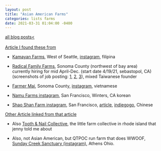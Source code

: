 ```yaml
---
layout: post
title: "Asian American Farms"
categories: lists farms
date: 2021-03-31 01:04:00 -0400
---
```

<a href="/blog-posts">all blog posts< </a>  
<br>
[Article I found these from](https://www.nbcnews.com/news/asian-america/young-asian-americans-turn-farming-means-cultural-reclamation-n1072036)  
  
- [Kamayan Farms](http://www.kamayanfarm.com/), West of Seattle, [instagram](https://www.instagram.com/kamayanfarm/), filipina  
  
- [Radical Family Farms](https://www.radicalfamilyfarms.com/), Sonoma County (northwest of bay area)  
currently hiring for mid April-Dec. (start date 4/19/21, sebastopol, CA) (screenshots of job posting: [1](https://frogsfrogs.github.io/images/blog/radicalfamilyfarms_job_1.PNG), [2](https://frogsfrogs.github.io/images/blog/radicalfamilyfarms_job_2.PNG), [3](https://frogsfrogs.github.io/images/blog/radicalfamilyfarms_job_3.PNG)), mixed Taiwanese founder  
  
- [Farmer Mai](http://farmermai.com/), Sonoma County, [instagram](https://www.instagram.com/farmermainguyen/), vietnamese  
  
- [Namu Farms instagram](https://www.instagram.com/namu_farm/), San Francisco, Winters, CA korean  
  
- [Shao Shan Farm instagram](https://www.instagram.com/shaoshanfarm/), San Francisco, [article](https://www.agriculturalinstitute.org/producer-stories/shao-shan-farm), [indiegogo](https://www.indiegogo.com/projects/shao-shan-farm#/), Chinese  
  
  
[Other Article linked from that article](https://www.nbcnews.com/news/asian-america/bok-choy-bread-fruit-how-traditional-crops-fit-food-secure-n999051)  
  
- Also [Tooth & Nail Collective](https://www.instagram.com/tooth.nailcollective/), the little farm collective in rhode island that jenny told me about  
  
- Also, not Asian American, but QTPOC run farm that does WWOOF, [Sunday Creek Sanctuary (instagram)](https://www.instagram.com/sundaycreeksanctuary/), Athens Ohio.  